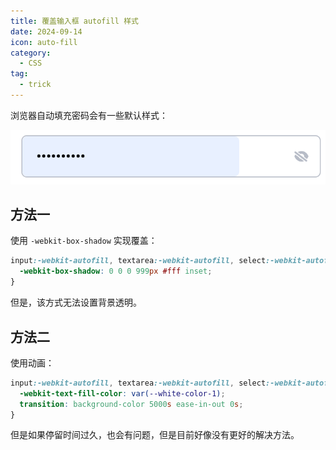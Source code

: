 ```yaml
---
title: 覆盖输入框 autofill 样式
date: 2024-09-14
icon: auto-fill
category:
  - CSS
tag:
  - trick
---
```


浏览器自动填充密码会有一些默认样式：

![autofill 默认样式](https://raw.githubusercontent.com/dribble-njr/typora-njr/master/img/20240914171559.png)

## 方法一

使用 `-webkit-box-shadow` 实现覆盖：

```css
input:-webkit-autofill, textarea:-webkit-autofill, select:-webkit-autofill {
  -webkit-box-shadow: 0 0 0 999px #fff inset;
}
```

但是，该方式无法设置背景透明。

## 方法二

使用动画：

```css
input:-webkit-autofill, textarea:-webkit-autofill, select:-webkit-autofill {
  -webkit-text-fill-color: var(--white-color-1);
  transition: background-color 5000s ease-in-out 0s;
}
```

但是如果停留时间过久，也会有问题，但是目前好像没有更好的解决方法。
